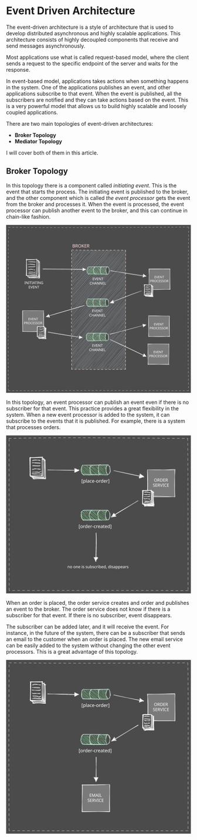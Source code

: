 # Event Driven Architecture

The event-driven architecture is a style of architecture that is used to develop distributed asynchronous and highly scalable applications. This architecture consists of highly decoupled components that receive and send messages asynchronously.

Most applications use what is called request-based model, where the client sends a request to the specific endpoint of the server and waits for the response.

 In event-based model, applications takes actions when something happens in the system. One of the applications publishes an event, and other applications subscribe to that event. When the event is published, all the subscribers are notified and they can take actions based on the event. This is a very powerful model that allows us to build highly scalable and loosely coupled applications.

There are two main topologies of event-driven architectures:

  * **Broker Topology**
  * **Mediator Topology**

I will cover both of them in this article.

## Broker Topology

In this topology there is a component called *initiating event*. This is the event that starts the process. The initiating event is published to the broker, and the other component which is called *the event processor* gets the event from the broker and processes it. When the event is processed, the event processor can publish another event to the broker, and this can continue in chain-like fashion.

<img src="broker_topology.svg" width=600>

In this topology, an event processor can publish an event even if there is no subscriber for that event. This practice provides a great flexibility in the system. When a new event processor is added to the system, it can subscribe to the events that it is published. For example, there is a system that processes orders.

<img src="broker_topology-2.svg" width=600>

 When an order is placed, the order service creates and order and publishes an event to the broker. The order service does not know if there is a subscriber for that event. If there is no subscriber, event disappears.

 The subscriber can be added later, and it will receive the event. For instance, in the future of the system, there can be a subscriber that sends an email to the customer when an order is placed. The new email service can be easily added to the system without changing the other event processors. This is a great advantage of this topology.


<img src="broker_topology-3.svg" width=600>

